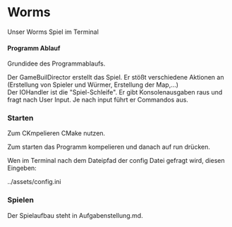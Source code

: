 # Worms

Unser Worms Spiel im Terminal


#### Programm Ablauf

Grundidee des Programmablaufs. 

Der GameBuilDirector erstellt das Spiel. Er stößt verschiedene Aktionen an (Erstellung von Spieler und Würmer, Erstellung der Map,...) \
Der IOHandler ist die "Spiel-Schleife". Er gibt Konsolenausgaben raus und fragt nach User Input. Je nach input führt er Commandos aus.

### Starten

Zum CKmpelieren CMake nutzen.

Zum starten das Programm kompelieren und danach auf run drücken.

Wen im Terminal nach dem Dateipfad der config Datei gefragt wird, diesen Eingeben:

../assets/config.ini


### Spielen

Der Spielaufbau steht in Aufgabenstellung.md.
